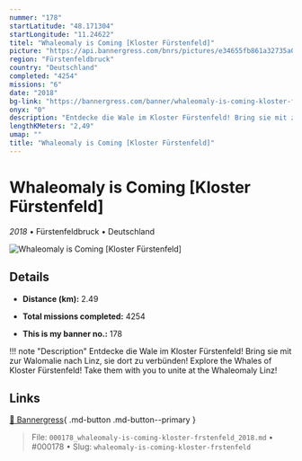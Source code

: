 ```yaml
---
nummer: "178"
startLatitude: "48.171304"
startLongitude: "11.24622"
titel: "Whaleomaly is Coming [Kloster Fürstenfeld]"
picture: "https://api.bannergress.com/bnrs/pictures/e34655fb861a32735a0c084ebbd3bd52"
region: "Fürstenfeldbruck"
country: "Deutschland"
completed: "4254"
missions: "6"
date: "2018"
bg-link: "https://bannergress.com/banner/whaleomaly-is-coming-kloster-f%C3%BCrstenfeld-4826"
onyx: "0"
description: "Entdecke die Wale im Kloster Fürstenfeld! Bring sie mit zur Walomalie nach Linz, sie dort zu verbünden!\nExplore the Whales of Kloster Fürstenfeld! Take them with you to unite at the Whaleomaly Linz!"
lengthKMeters: "2,49"
umap: ""
title: "Whaleomaly is Coming [Kloster Fürstenfeld]"
---
```

# Whaleomaly is Coming [Kloster Fürstenfeld]

*2018* • Fürstenfeldbruck • Deutschland

![Whaleomaly is Coming [Kloster Fürstenfeld]](https://api.bannergress.com/bnrs/pictures/e34655fb861a32735a0c084ebbd3bd52)

## Details
- **Distance (km):** 2.49

- **Total missions completed:** 4254
- **This is my banner no.:** 178


!!! note "Description"
    Entdecke die Wale im Kloster Fürstenfeld! Bring sie mit zur Walomalie nach Linz, sie dort zu verbünden!
Explore the Whales of Kloster Fürstenfeld! Take them with you to unite at the Whaleomaly Linz!



## Links
[🔗 Bannergress](https://bannergress.com/banner/whaleomaly-is-coming-kloster-f%C3%BCrstenfeld-4826){ .md-button .md-button--primary }



> File: `000178_whaleomaly-is-coming-kloster-frstenfeld_2018.md` • #000178 • Slug: `whaleomaly-is-coming-kloster-frstenfeld`

